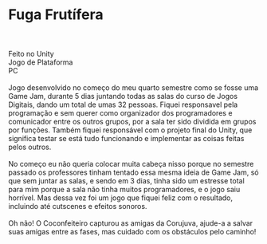 # Fuga Frutífera
<br />
<br />
Feito no Unity
<br />
Jogo de Plataforma
<br />
PC
<br />
<br />
Jogo desenvolvido no começo do meu quarto semestre como se fosse uma Game Jam, durante 5 dias juntando todas as salas do curso de Jogos Digitais, dando um total de umas 32 pessoas. Fiquei responsavel 
pela programação e sem querer como organizador dos programadores e comunicador entre os outros grupos, por a sala ter sido dividida em grupos por funções. Também fiquei responsável com o projeto final do Unity, 
que significa testar se está tudo funcionando e implementar as coisas feitas pelos outros.
<br />
<br />
No começo eu não queria colocar muita cabeça nisso porque no semestre passado os professores tinham tentado essa mesma ideia de Game Jam, só que sem juntar as salas, e sendo em 3 dias, tinha sido um estresse total para mim porque a sala não tinha muitos programadores, e o jogo saiu horrível. Mas dessa vez foi um jogo que fiquei feliz com o resultado, incluindo até cutscenes e efeitos sonoros.
<br />
<br />
Oh não! O Coconfeiteiro capturou as amigas da Corujuva, ajude-a a salvar suas amigas entre as fases, mas cuidado com os obstáculos pelo caminho!

